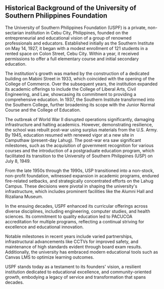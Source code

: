 ## Historical Background of the University of Southern Philippines Foundation

The University of Southern Philippines Foundation (USPF) is a private, non-sectarian institution in Cebu City, Philippines, founded on the entrepreneurial and educational vision of a group of renowned professionals and educators. Established initially as the Southern Institute on May 14, 1927, it began with a modest enrollment of 121 students in a rented space on Colon Street, Cebu City. Within a year, it received permissions to offer a full elementary course and initial secondary education.

The institution's growth was marked by the construction of a dedicated building on Mabini Street in 1933, which coincided with the opening of the College of Commerce. Over the subsequent years, the institution expanded its academic offerings to include the College of Liberal Arts, Civil Engineering, and Law, showcasing its commitment to providing a comprehensive education. In 1937, the Southern Institute transformed into the Southern College, further broadening its scope with the Junior Normal Course and the College of Education.

The outbreak of World War II disrupted operations significantly, damaging infrastructure and halting academics. However, demonstrating resilience, the school was rebuilt post-war using surplus materials from the U.S. Army. By 1945, education resumed with renewed vigor at a new site in Camputhaw (present-day Lahug). The post-war era saw significant milestones, such as the acquisition of government recognition for various courses and the introduction of a postgraduate education program, which facilitated its transition to the University of Southern Philippines (USP) on July 8, 1949.

From the late 1950s through the 1990s, USP transitioned into a non-stock, non-profit foundation, witnessed expansion in academic programs, endured fire-related setbacks, and strategically concentrated efforts on the Lahug Campus. These decisions were pivotal in shaping the university's infrastructure, which includes prominent facilities like the Alumni Hall and Rizaliana Museum.

In the ensuing decades, USPF enhanced its curricular offerings across diverse disciplines, including engineering, computer studies, and health sciences. Its commitment to quality education led to PACUCOA accreditation for multiple programs, reflecting a continual striving for excellence and educational innovation.

Notable milestones in recent years include varied partnerships, infrastructural advancements like CCTVs for improved safety, and maintenance of high standards evident through board exam results. Additionally, the university has embraced modern educational tools such as Canvas LMS to optimize learning outcomes.

USPF stands today as a testament to its founders' vision, a resilient institution dedicated to educational excellence, and community-oriented growth, embodying a legacy of service and transformation that spans decades.